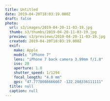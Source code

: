```yaml
---
title: Untitled
date: 2019-04-20T18:03:19.000Z
draft: false
photo:
  url: s3/images/2019-04-20-11-03-19.jpg
  thumb: s3/thumbs/2019-04-20-11-03-19.jpg
  preview: s3/previews/2019-04-20-11-03-19.jpg
  created: 2019-04-20T18:03:19.000Z
  exif:
    make: Apple
    model: "iPhone 7"
    lens: "iPhone 7 back camera 3.99mm f/1.8"
    iso: 20
    aperture: 1.8
    shutter_speed: 1/1294
    focal_length: "4.0 mm"
    gps: "47.7778666666667 -122.208336111111"
  title: null
  caption: null
---
```


